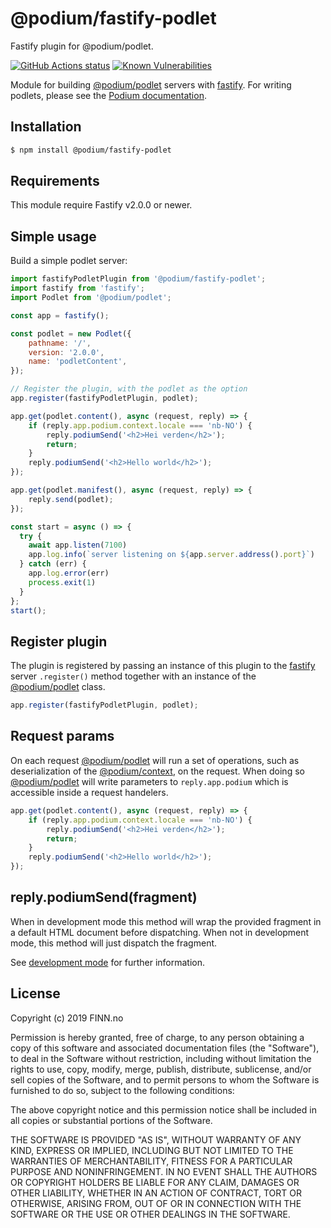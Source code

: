 # @podium/fastify-podlet

Fastify plugin for @podium/podlet.

[![GitHub Actions status](https://github.com/podium-lib/fastify-podlet/workflows/Run%20Lint%20and%20Tests/badge.svg)](https://github.com/podium-lib/fastify-podlet/actions?query=workflow%3A%22Run+Lint+and+Tests%22)
[![Known Vulnerabilities](https://snyk.io/test/github/podium-lib/fastify-podlet/badge.svg)](https://snyk.io/test/github/podium-lib/fastify-podlet)

Module for building [@podium/podlet] servers with [fastify]. For writing podlets,
please see the [Podium documentation].

## Installation

```bash
$ npm install @podium/fastify-podlet
```

## Requirements

This module require Fastify v2.0.0 or newer.

## Simple usage

Build a simple podlet server:

```js
import fastifyPodletPlugin from '@podium/fastify-podlet';
import fastify from 'fastify';
import Podlet from '@podium/podlet';

const app = fastify();

const podlet = new Podlet({
    pathname: '/',
    version: '2.0.0',
    name: 'podletContent',
});

// Register the plugin, with the podlet as the option
app.register(fastifyPodletPlugin, podlet);

app.get(podlet.content(), async (request, reply) => {
    if (reply.app.podium.context.locale === 'nb-NO') {
        reply.podiumSend('<h2>Hei verden</h2>');
        return;
    }
    reply.podiumSend('<h2>Hello world</h2>');
});

app.get(podlet.manifest(), async (request, reply) => {
    reply.send(podlet);
});

const start = async () => {
  try {
    await app.listen(7100)
    app.log.info(`server listening on ${app.server.address().port}`)
  } catch (err) {
    app.log.error(err)
    process.exit(1)
  }
};
start();
```

## Register plugin

The plugin is registered by passing an instance of this plugin to the [fastify]
server `.register()` method together with an instance of the [@podium/podlet]
class.

```js
app.register(fastifyPodletPlugin, podlet);
```

## Request params

On each request [@podium/podlet] will run a set of operations, such as
deserialization of the [@podium/context], on the request. When doing so
[@podium/podlet] will write parameters to `reply.app.podium` which is
accessible inside a request handelers.

```js
app.get(podlet.content(), async (request, reply) => {
    if (reply.app.podium.context.locale === 'nb-NO') {
        reply.podiumSend('<h2>Hei verden</h2>');
        return;
    }
    reply.podiumSend('<h2>Hello world</h2>');
});
```

## reply.podiumSend(fragment)

When in development mode this method will wrap the provided fragment in a
default HTML document before dispatching. When not in development mode, this
method will just dispatch the fragment.

See [development mode] for further information.

## License

Copyright (c) 2019 FINN.no

Permission is hereby granted, free of charge, to any person obtaining a copy
of this software and associated documentation files (the "Software"), to deal
in the Software without restriction, including without limitation the rights
to use, copy, modify, merge, publish, distribute, sublicense, and/or sell
copies of the Software, and to permit persons to whom the Software is
furnished to do so, subject to the following conditions:

The above copyright notice and this permission notice shall be included in all
copies or substantial portions of the Software.

THE SOFTWARE IS PROVIDED "AS IS", WITHOUT WARRANTY OF ANY KIND, EXPRESS OR
IMPLIED, INCLUDING BUT NOT LIMITED TO THE WARRANTIES OF MERCHANTABILITY,
FITNESS FOR A PARTICULAR PURPOSE AND NONINFRINGEMENT. IN NO EVENT SHALL THE
AUTHORS OR COPYRIGHT HOLDERS BE LIABLE FOR ANY CLAIM, DAMAGES OR OTHER
LIABILITY, WHETHER IN AN ACTION OF CONTRACT, TORT OR OTHERWISE, ARISING FROM,
OUT OF OR IN CONNECTION WITH THE SOFTWARE OR THE USE OR OTHER DEALINGS IN THE
SOFTWARE.

[development mode]: https://github.com/podium-lib/podlet/blob/master/README.md#development-mode 'Development mode'
[@podium/context locale parser]: https://github.com/podium-lib/context#locale-1 '@podium/context locale parser'
[Podium documentation]: https://podium-lib.io/ 'Podium documentation'
[@podium/context]: https://github.com/podium-lib/context '@podium/context'
[@podium/podlet]: https://github.com/podium-lib/podlet '@podium/podlet'
[fastify]: https://www.fastify.io/ 'Fastify'
